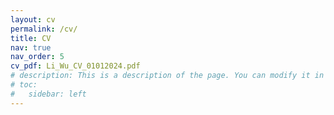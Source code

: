 ```yaml
---
layout: cv
permalink: /cv/
title: CV
nav: true
nav_order: 5
cv_pdf: Li_Wu_CV_01012024.pdf
# description: This is a description of the page. You can modify it in '_pages/cv.md'. You can also change or remove the top pdf download button.
# toc:
#   sidebar: left
---
```

